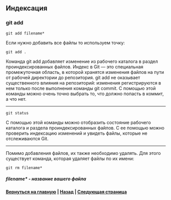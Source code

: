 ## Индексация

### git add

`git add filename*`

Если нужно добавить все файлы то используем точку:

`git add .`


Команда git add добавляет изменение из рабочего каталога в раздел проиндексированных файлов. Индекс в Git — это специальная промежуточная область, в которой хранятся изменения файлов на пути от рабочей директории до репозитория. git add не оказывает существенного влияния на репозиторий: изменения регистрируются в нем только после выполнения команды git commit. С помощью этой команды можно очень точно выбрать то, что должно попасть в коммит, а что нет. 

---

`git status`

С помощью этой команды можно отобразить состояние рабочего каталога и раздела проиндексированных файлов. С ее помощью можно проверить индексацию изменений и увидеть файлы, которые не отслеживаются Git.

---
Помимо добавления файлов, их также необходимо удалять. Для этого существует команда, которая удаляет файлы по их имени:

`git rm filename*`

##### *filename** - название вашего файла

#### [Вернуться на главную](readme.md) | [Назад](gitinit.md) | [Следующая страница](commit.md)


